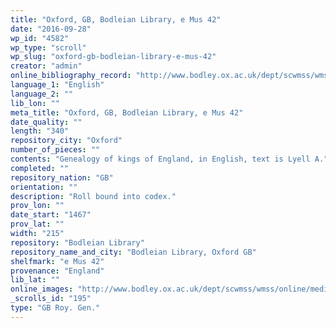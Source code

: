 ```yaml
---
title: "Oxford, GB, Bodleian Library, e Mus 42"
date: "2016-09-28"
wp_id: "4582"
wp_type: "scroll"
wp_slug: "oxford-gb-bodleian-library-e-mus-42"
creator: "admin"
online_bibliography_record: "http://www.bodley.ox.ac.uk/dept/scwmss/wmss/online/medieval/emusaeo/images/aaq0076.gif"
language_1: "English"
language_2: ""
lib_lon: ""
meta_title: "Oxford, GB, Bodleian Library, e Mus 42"
date_quality: ""
length: "340"
repository_city: "Oxford"
number_of_pieces: ""
contents: "Genealogy of kings of England, in English, text is Lyell A."
completed: ""
repository_nation: "GB"
orientation: ""
description: "Roll bound into codex."
prov_lon: ""
date_start: "1467"
prov_lat: ""
width: "215"
repository: "Bodleian Library"
repository_name_and_city: "Bodleian Library, Oxford GB"
shelfmark: "e Mus 42"
provenance: "England"
lib_lat: ""
online_images: "http://www.bodley.ox.ac.uk/dept/scwmss/wmss/online/medieval/emusaeo/images/00423538.jpg"
_scrolls_id: "195"
type: "GB Roy. Gen."
---
```



